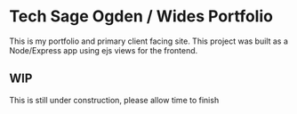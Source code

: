 # Tech Sage Ogden / Wides Portfolio

This is my portfolio and primary client facing site. This project was built as a Node/Express app using ejs views for the frontend.

## WIP

This is still under construction, please allow time to finish
